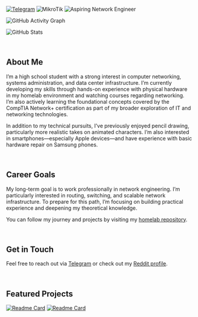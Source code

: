 

<!---![Debian](https://img.shields.io/badge/Debian-D70A53?style=for-the-badge&logo=debian&logoColor=white)--->
[![Telegram](https://img.shields.io/badge/Telegram-2CA5E0?style=for-the-badge&logo=telegram&logoColor=white)](https://t.me/Andrtexh)
![MikroTik](https://img.shields.io/badge/MikroTik-%23363636?style=for-the-badge&logo=Mikrotik)
![Aspiring Network Engineer](https://img.shields.io/badge/Aspiring-Network%20Engineer-blueviolet?style=for-the-badge)

![GitHub Activity Graph](https://github-readme-activity-graph.vercel.app/graph?username=AndreansxTech&theme=redical&hide_border=true)

![GitHub Stats](https://github-readme-stats.vercel.app/api?username=AndreansxTech&show_icons=true&theme=radical&hide=stars&count_private=true&hide_border=true)

</br>

## About Me

I’m a high school student with a strong interest in computer networking, systems administration, and data center infrastructure. I’m currently developing my skills through hands-on experience with physical hardware in my homelab environment and watching courses regarding networking. I’m also actively learning the foundational concepts covered by the CompTIA Network+ certification as part of my broader exploration of IT and networking technologies.

In addition to my technical pursuits, I’ve previously enjoyed pencil drawing, particularly more realistic takes on animated characters. I’m also interested in smartphones—especially Apple devices—and have experience with basic hardware repair on Samsung phones.

</br>

## Career Goals

My long-term goal is to work professionally in network engineering. I’m particularly interested in routing, switching, and scalable network infrastructure. To prepare for this path, I’m focusing on building practical experience and deepening my theoretical knowledge.

You can follow my journey and projects by visiting my [homelab repository](https://github.com/AndreansxTech/My-homelab).

</br>

## Get in Touch

Feel free to reach out via [Telegram](https://t.me/Andrtexh) or check out my [Reddit profile](https://www.reddit.com/user/Acensxandrea/).

</br>

## Featured Projects

[![Readme Card](https://github-readme-stats.vercel.app/api/pin/?username=AndreansxTech&theme=radical&repo=My-homelab&hide_border=true)](https://github.com/AndreansxTech/My-homelab)
[![Readme Card](https://github-readme-stats.vercel.app/api/pin/?username=AndreansxTech&theme=radical&repo=Staszic360&hide_border=true)](https://github.com/AndreansxTech/Staszic360)